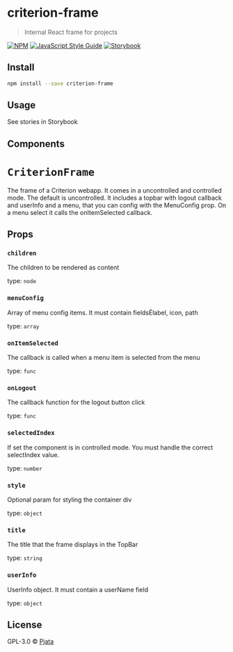 # criterion-frame

> Internal React frame for projects

[![NPM](https://img.shields.io/npm/v/criterion-frame.svg)](https://www.npmjs.com/package/criterion-frame) [![JavaScript Style Guide](https://img.shields.io/badge/code_style-standard-brightgreen.svg)](https://standardjs.com)
[![Storybook](https://github.com/storybooks/press/blob/master/badges/storybook.svg)](https://pjata.github.io/criterion-react-frame)

## Install

```bash
npm install --save criterion-frame
```

## Usage
See stories in Storybook

## Components
`CriterionFrame` 
============================

The frame of a Criterion webapp. It comes in a uncontrolled and controlled mode.
The default is uncontrolled. It includes a topbar with logout callback and userInfo and
a menu, that you can config with the MenuConfig prop.
On a menu select it calls the onItemSelected callback.

Props
-----

### `children`

The children to be rendered as content

type: `node`


### `menuConfig`

Array of menu config items. It must contain fieldsÉlabel, icon, path

type: `array`


### `onItemSelected`

The callback is called when a menu item is selected from the menu

type: `func`


### `onLogout`

The callback function for the logout button click

type: `func`


### `selectedIndex`

If set the component is in controlled mode. You must handle the correct selectIndex value.

type: `number`


### `style`

Optional param for styling the container div

type: `object`


### `title`

The title that the frame displays in the TopBar

type: `string`


### `userInfo`

UserInfo object. It must contain a userName field

type: `object`
## License

GPL-3.0 © [Pjata](https://github.com/Pjata)
